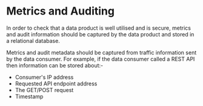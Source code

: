 # Metrics and Auditing
In order to check that a data product is well utilised and is secure, metrics and audit information should be captured by the data product and stored in a relational database.

Metrics and audit metadata should be captured from traffic information sent by the data consumer.
For example, if the data consumer called a REST API then information can be stored about:-

* Consumer's IP address
* Requested API endpoint address
* The GET/POST request
* Timestamp 

